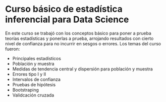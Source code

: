 # Curso básico de estadística inferencial para Data Science
En este curso se trabajó con los conceptos básico para poner a prueba teorías estadísticas y ponerlas a prueba, arrojando resultados con cierto nivel de confianza para no incurrir en sesgos o errores. Los temas del curso fueron:

- Principales estadísticos
- Población y muestra
- Medidas de tendencia central y dispersión para población y muestra
- Errores tipo I y II
- Intervalos de confianza
- Pruebas de hipótesis
- Bootstraping 
- Validcación cruzada